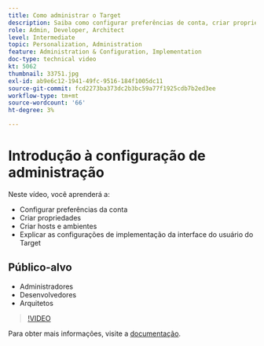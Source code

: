 ```yaml
---
title: Como administrar o Target
description: Saiba como configurar preferências de conta, criar propriedades e criar hosts e ambientes. Saiba como explicar as configurações de implementação da interface do usuário do Target.
role: Admin, Developer, Architect
level: Intermediate
topic: Personalization, Administration
feature: Administration & Configuration, Implementation
doc-type: technical video
kt: 5062
thumbnail: 33751.jpg
exl-id: ab9e6c12-1941-49fc-9516-184f1005dc11
source-git-commit: fcd2273ba373dc2b3bc59a77f1925cdb7b2ed3ee
workflow-type: tm+mt
source-wordcount: '66'
ht-degree: 3%

---
```


# Introdução à configuração de administração

Neste vídeo, você aprenderá a:

* Configurar preferências da conta
* Criar propriedades
* Criar hosts e ambientes
* Explicar as configurações de implementação da interface do usuário do Target

## Público-alvo

* Administradores
* Desenvolvedores
* Arquitetos

>[!VIDEO](https://video.tv.adobe.com/v/33751/?quality=12)

Para obter mais informações, visite a [documentação](https://experienceleague.adobe.com/docs/target/using/administer/administrating-target.html?lang=pt-BR).
